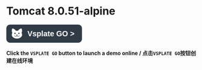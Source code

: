 # Tomcat 8.0.51-alpine

<a href="https://www.vsplate.com/?docker-compose=https://github.com/vsplate/dcenvs/tomcat/8.0.51-alpine"><img alt="VSPLATE GO" src="https://raw.githubusercontent.com/vsplate/images/master/vsgo_btn.png" width="200px"></a>

**Click the `VSPLATE GO` button to launch a demo online / 点击`VSPLATE GO`按钮创建在线环境**